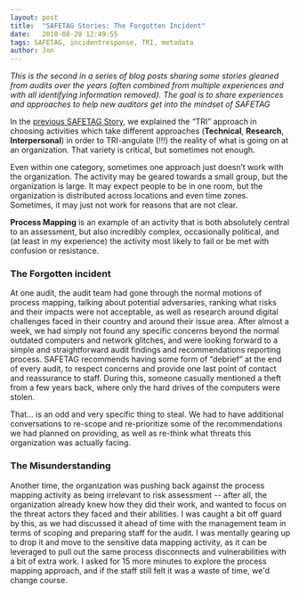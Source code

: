 ```yaml
---
layout: post
title:  "SAFETAG Stories: The Forgotten Incident"
date:   2018-08-20 12:49:55
tags: SAFETAG, incidentresponse, TRI, metadata
author: Jon
---
```

*This is the second in a series of blog posts sharing some stories gleaned from audits over the years (often combined from multiple experiences and with all identifying information removed).  The goal is to share experiences and approaches to help new auditors get into the mindset of SAFETAG*

In the [previous SAFETAG Story](/2018/08/16/SAFETAGStories-dropbox.html), we explained the “TRI” approach in choosing activities which take different approaches (**Technical**, **Research**, **Interpersonal**) in order to TRI-angulate (!!!) the reality of what is going on at an organization. That variety is critical, but sometimes not enough.

Even within one category, sometimes one approach just doesn’t work with the organization. The activity may be geared towards a small group, but the organization is large. It may expect people to be in one room, but the organization is distributed across locations and even time zones. Sometimes, it may just not work for reasons that are not clear.

**Process Mapping** is an example of an activity that is both absolutely central to an assessment, but also incredibly complex, occasionally political, and (at least in my experience) the activity most likely to fail or be met with confusion or resistance.

### The Forgotten incident

At one audit, the audit team had gone through the normal motions of process mapping, talking about potential adversaries, ranking what risks and their impacts were not acceptable, as well as research around digital challenges faced in their country and around their issue area. After almost a week, we had simply not found any specific concerns beyond the normal outdated computers and network glitches, and were looking forward to a simple and straightforward audit findings and recommendations reporting process.  SAFETAG recommends having some form of “debrief” at the end of every audit, to respect concerns and provide one last point of contact and reassurance to staff. During this, someone casually mentioned a theft from a few years back, where only the hard drives of the computers were stolen.

That… is an odd and very specific thing to steal. We had to have additional conversations to re-scope and re-prioritize some of the recommendations we had planned on providing, as well as re-think what threats this organization was actually facing.  

### The Misunderstanding

Another time, the organization was pushing back against the process mapping activity as being irrelevant to risk assessment -- after all, the organization already knew how they did their work, and wanted to focus on the threat actors they faced and their abilities. I was caught a bit off guard by this, as we had discussed it ahead of time with the management team in terms of scoping and preparing staff for the audit. I was mentally gearing up to drop it and move to the sensitive data mapping activity, as it can be leveraged to pull out the same process disconnects and vulnerabilities with a bit of extra work. I asked for 15 more minutes to explore the process mapping approach, and if the staff still felt it was a waste of time, we'd change course.
